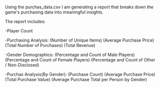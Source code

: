 Using the purchas_data.csv I am generating a report that breaks down the game's purchasing data into meaningful insights.

The report includes:

-Player Count

-Purchasing Analysis:
  (Number of Unique Items)
  (Average Purchase Price)
  (Total Number of Purchases)
  (Total Revenue)

-Gender Domographics:
  (Percentage and Count of Male Players)
  (Percentage and Count of Female Players)
  (Percentage and Count of Other / Non-Disclosed)
  
-Purchas Analysis(By Gender):
  (Purchase Count)
  (Average Purchase Price)
  (Total Purchase Value)
  (Average Purchase Total per Person by Gender)
